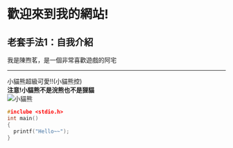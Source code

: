 # 歡迎來到我的網站!

## 老套手法1：自我介紹
我是陳煦茗，是一個非常喜歡遊戲的阿宅
***
小貓熊超級可愛!!(小貓熊控) <br> 
**注意!小貓熊不是浣熊也不是狸貓** <br> 
![小貓熊](https://encrypted-tbn0.gstatic.com/images?q=tbn:ANd9GcRm7JuCoLDAoMii19qcZlpjdRhTrurb-EAueA&usqp=CAU)
```C
#inclube <stdio.h>
int main()
{
  printf("Hello~~");
}
```
